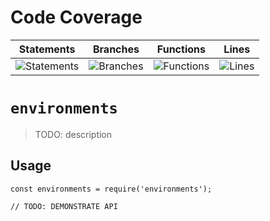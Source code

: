 # Code Coverage
| Statements                  | Branches                | Functions                 | Lines             |
| --------------------------- | ----------------------- | ------------------------- | ----------------- |
| ![Statements](https://img.shields.io/badge/statements-80.19%25-yellow.svg?style=flat) | ![Branches](https://img.shields.io/badge/branches-71.58%25-red.svg?style=flat) | ![Functions](https://img.shields.io/badge/functions-81.87%25-yellow.svg?style=flat) | ![Lines](https://img.shields.io/badge/lines-80.26%25-yellow.svg?style=flat) |
# `environments`

> TODO: description

## Usage

```
const environments = require('environments');

// TODO: DEMONSTRATE API
```
